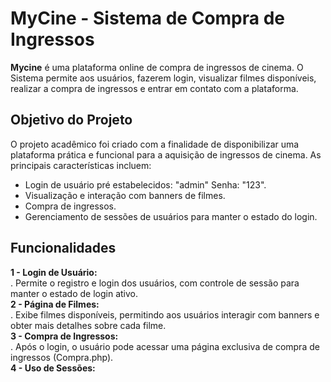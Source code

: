 # MyCine - Sistema de Compra de Ingressos
**Mycine** é uma plataforma online de compra de ingressos de cinema. O Sistema permite aos usuários, fazerem login, visualizar filmes disponíveis, realizar a compra de ingressos e entrar em contato com a plataforma.

## Objetivo do Projeto

O projeto acadêmico foi criado com a finalidade de disponibilizar uma plataforma prática e funcional para a aquisição de ingressos de cinema. As principais características incluem:
* Login de usuário pré estabelecidos: "admin" Senha: "123".
* Visualização e interação com banners de filmes.
* Compra de ingressos.
* Gerenciamento de sessões de usuários para manter o estado do login.

## Funcionalidades
**1 - Login de Usuário:**  
 . Permite o registro e login dos usuários, com controle de sessão para manter o estado de login ativo.     
**2 - Página de Filmes:**  
 . Exibe filmes disponíveis, permitindo aos usuários interagir com banners e obter mais detalhes sobre cada filme.     
**3 - Compra de Ingressos:**  
 . Após o login, o usuário pode acessar uma página exclusiva de compra de ingressos (Compra.php).</ul>    
**4 - Uso de Sessões:**  



